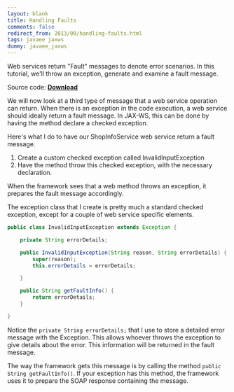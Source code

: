 ```yaml
---           
layout: blank
title: Handling Faults
comments: false
redirect_from: 2013/09/handling-faults.html
tags: javaee jaxws
dummy: javaee_jaxws
---
```


Web services return "Fault" messages to denote error scenarios. In this tutorial, we'll throw an exception, generate and examine a fault message. 

Source code: <a href="https://github.com/koushikkothagal/Testmart/archive/307adc8daa0a5163c8358f418dfa489af9eb0dc2.zip"> <b>Download</b> </a>

We will now look at a third type of message that a web service operation can return. When there is an exception in the code execution, a web service should ideally return a fault message. In JAX-WS, this can be done by having the method declare a checked exception. 

Here's what I do to have our ShopInfoService web service return a fault message. 

1. Create a custom checked exception called InvalidInputException
2. Have the method throw this checked exception, with the necessary declaration.

When the framework sees that a web method throws an exception, it prepares the fault message accordingly.

The exception class that I create is pretty much a standard checked exception, except for a couple of web service specific elements.

```java
public class InvalidInputException extends Exception {

    private String errorDetails;

    public InvalidInputException(String reason, String errorDetails) {
        super(reason);
        this.errorDetails = errorDetails;

    }

    public String getFaultInfo() {
        return errorDetails;
    }

}
```

Notice the `private String errorDetails;` that I use to store a detailed error message with the Exception. This allows whoever throws the exception to give details about the error. This information will be returned in the fault message.

The way the framework gets this message is by calling the method `public String getFaultInfo()`. If your exception has this method, the framework uses it to prepare the SOAP response containing the message.